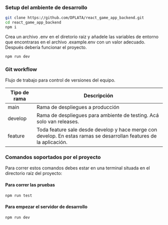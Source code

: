 ### Setup del ambiente de desarrollo

```bash
git clone https://github.com/DPLATA/react_game_app_backend.git
cd react_game_app_backend
npm i
```

Crea un archivo .env en el diretorio raiz y añadele las variables de entorno que encontraras en el archivo .example.env con un valor adecuado. Después debería funcionar el proyecto.


```bash
npm run dev
```

### Git workflow

Flujo de trabajo para control de versiones del equipo.

| Tipo de rama | Descripción |
| ------------- | ------------- |
| main  | Rama de despliegues a producción  |
| develop  | Rama de despliegues para ambiente de testing. Acá solo van releases.  |
| feature  | Toda feature sale desde develop y hace merge con develop. En estas ramas se desarrollan features de la aplicación.  |

### Comandos soportados por el proyecto

Para correr estos comandos debes estar en una terminal situada en el directorio raíz del proyecto:


#### Para correr las pruebas

```bash
npm run test
```

#### Para empezar el servidor de desarrollo

```bash
npm run dev
```